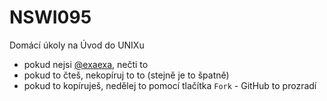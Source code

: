 # NSWI095
Domácí úkoly na Úvod do UNIXu

- pokud nejsi [@exaexa](https://github.com/exaexa/), nečti to
- pokud to čteš, nekopíruj to to (stejně je to špatně)
- pokud to kopíruješ, nedělej to pomocí tlačítka `Fork` - GitHub to prozradí

